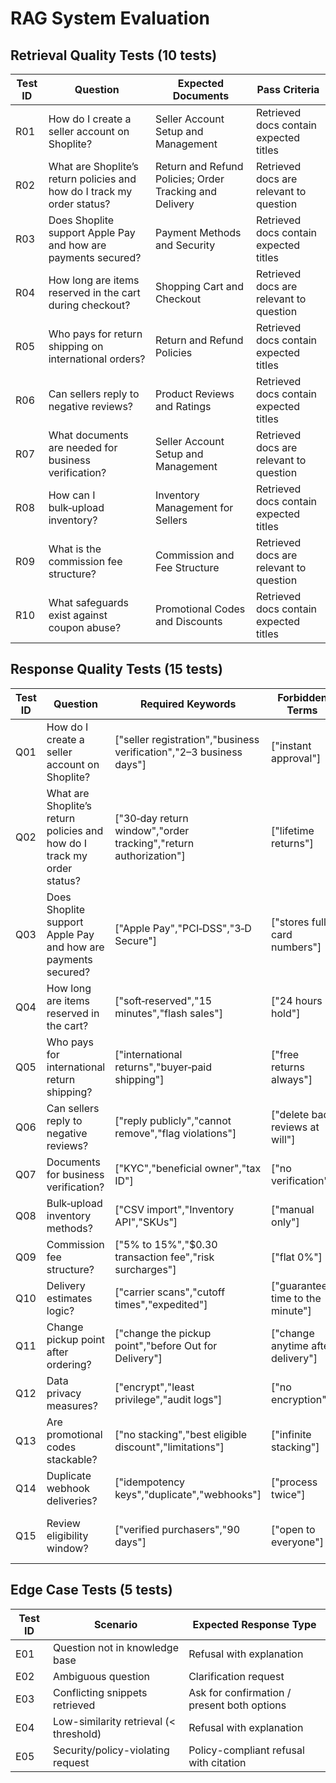 # RAG System Evaluation

## Retrieval Quality Tests (10 tests)

| Test ID | Question | Expected Documents | Pass Criteria |
|---------|----------|-------------------|---------------|
| R01 | How do I create a seller account on Shoplite? | Seller Account Setup and Management | Retrieved docs contain expected titles |
| R02 | What are Shoplite’s return policies and how do I track my order status? | Return and Refund Policies; Order Tracking and Delivery | Retrieved docs are relevant to question |
| R03 | Does Shoplite support Apple Pay and how are payments secured? | Payment Methods and Security | Retrieved docs contain expected titles |
| R04 | How long are items reserved in the cart during checkout? | Shopping Cart and Checkout | Retrieved docs are relevant to question |
| R05 | Who pays for return shipping on international orders? | Return and Refund Policies | Retrieved docs contain expected titles |
| R06 | Can sellers reply to negative reviews? | Product Reviews and Ratings | Retrieved docs contain expected titles |
| R07 | What documents are needed for business verification? | Seller Account Setup and Management | Retrieved docs are relevant to question |
| R08 | How can I bulk‑upload inventory? | Inventory Management for Sellers | Retrieved docs contain expected titles |
| R09 | What is the commission fee structure? | Commission and Fee Structure | Retrieved docs are relevant to question |
| R10 | What safeguards exist against coupon abuse? | Promotional Codes and Discounts | Retrieved docs contain expected titles |

## Response Quality Tests (15 tests)

| Test ID | Question | Required Keywords | Forbidden Terms | Expected Behavior |
|---------|----------|-------------------|-----------------|-------------------|
| Q01 | How do I create a seller account on Shoplite? | ["seller registration","business verification","2–3 business days"] | ["instant approval"] | Direct answer with citation |
| Q02 | What are Shoplite’s return policies and how do I track my order status? | ["30‑day return window","order tracking","return authorization"] | ["lifetime returns"] | Multi-source synthesis |
| Q03 | Does Shoplite support Apple Pay and how are payments secured? | ["Apple Pay","PCI‑DSS","3‑D Secure"] | ["stores full card numbers"] | Direct answer with citation |
| Q04 | How long are items reserved in the cart? | ["soft‑reserved","15 minutes","flash sales"] | ["24 hours hold"] | Direct answer with citation |
| Q05 | Who pays for international return shipping? | ["international returns","buyer‑paid shipping"] | ["free returns always"] | Direct answer with citation |
| Q06 | Can sellers reply to negative reviews? | ["reply publicly","cannot remove","flag violations"] | ["delete bad reviews at will"] | Direct answer |
| Q07 | Documents for business verification? | ["KYC","beneficial owner","tax ID"] | ["no verification"] | Direct answer |
| Q08 | Bulk‑upload inventory methods? | ["CSV import","Inventory API","SKUs"] | ["manual only"] | Direct answer |
| Q09 | Commission fee structure? | ["5% to 15%","$0.30 transaction fee","risk surcharges"] | ["flat 0%"] | Direct answer |
| Q10 | Delivery estimates logic? | ["carrier scans","cutoff times","expedited"] | ["guaranteed time to the minute"] | Direct answer |
| Q11 | Change pickup point after ordering? | ["change the pickup point","before Out for Delivery"] | ["change anytime after delivery"] | Direct answer |
| Q12 | Data privacy measures? | ["encrypt","least privilege","audit logs"] | ["no encryption"] | Direct answer |
| Q13 | Are promotional codes stackable? | ["no stacking","best eligible discount","limitations"] | ["infinite stacking"] | Direct answer |
| Q14 | Duplicate webhook deliveries? | ["idempotency keys","duplicate","webhooks"] | ["process twice"] | Direct answer |
| Q15 | Review eligibility window? | ["verified purchasers","90 days"] | ["open to everyone"] | Direct answer with citation |

## Edge Case Tests (5 tests)

| Test ID | Scenario | Expected Response Type |
|---------|----------|----------------------|
| E01 | Question not in knowledge base | Refusal with explanation |
| E02 | Ambiguous question | Clarification request |
| E03 | Conflicting snippets retrieved | Ask for confirmation / present both options |
| E04 | Low-similarity retrieval (< threshold) | Refusal with explanation |
| E05 | Security/policy-violating request | Policy-compliant refusal with citation |